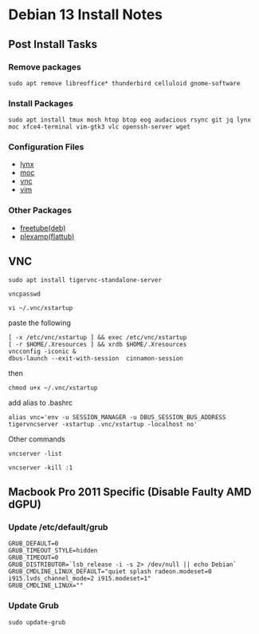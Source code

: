 # Debian 13 Install Notes

## Post Install Tasks

### Remove packages
```
sudo apt remove libreoffice* thunderbird celluloid gnome-software
```
### Install Packages
```
sudo apt install tmux mosh htop btop eog audacious rsync git jq lynx moc xfce4-terminal vim-gtk3 vlc openssh-server wget
```
### Configuration Files
- [lynx](config/lynx_config)
- [moc](config/moc)
- [vnc](config/vnc)
- [vim](config/vim)

### Other Packages
 - [freetube(deb)](https://freetubeapp.io/#download)
 - [plexamp(flattub)](https://flathub.org/apps/details/com.plexamp.Plexamp)


## VNC
```
sudo apt install tigervnc-standalone-server
```
```
vncpasswd
```
```
vi ~/.vnc/xstartup
```
paste the following
```#!/bin/bash
[ -x /etc/vnc/xstartup ] && exec /etc/vnc/xstartup
[ -r $HOME/.Xresources ] && xrdb $HOME/.Xresources
vncconfig -iconic &
dbus-launch --exit-with-session  cinnamon-session

```
then
```
chmod u+x ~/.vnc/xstartup
```
add alias to .bashrc
```
alias vnc='env -u SESSION_MANAGER -u DBUS_SESSION_BUS_ADDRESS  tigervncserver -xstartup .vnc/xstartup -localhost no'
```
Other commands
```
vncserver -list
```
```
vncserver -kill :1
```
## Macbook Pro 2011 Specific (Disable Faulty AMD dGPU)

### Update /etc/default/grub 
```
GRUB_DEFAULT=0
GRUB_TIMEOUT_STYLE=hidden
GRUB_TIMEOUT=0
GRUB_DISTRIBUTOR=`lsb_release -i -s 2> /dev/null || echo Debian`
GRUB_CMDLINE_LINUX_DEFAULT="quiet splash radeon.modeset=0 i915.lvds_channel_mode=2 i915.modeset=1"
GRUB_CMDLINE_LINUX=""
```
### Update Grub 
```
sudo update-grub
```
